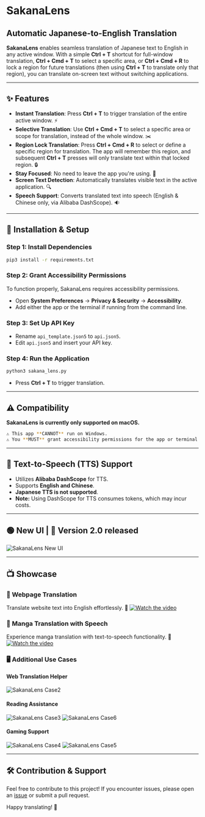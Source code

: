 # SakanaLens

## Automatic Japanese-to-English Translation

**SakanaLens** enables seamless translation of Japanese text to English in any active window. With a simple **Ctrl + T** shortcut for full-window translation, **Ctrl + Cmd + T** to select a specific area, or **Ctrl + Cmd + R** to lock a region for future translations (then using **Ctrl + T** to translate only that region), you can translate on-screen text without switching applications.

---

## ✨ Features
- **Instant Translation**: Press **Ctrl + T** to trigger translation of the entire active window. :zap:
- **Selective Translation**: Use **Ctrl + Cmd + T** to select a specific area or scope for translation, instead of the whole window. :scissors:
- **Region Lock Translation**: Press **Ctrl + Cmd + R** to select or define a specific region for translation. The app will remember this region, and subsequent **Ctrl + T** presses will only translate text within that locked region. :lock:
- **Stay Focused**: No need to leave the app you're using. :eyes:
- **Screen Text Detection**: Automatically translates visible text in the active application. :mag:
- **Speech Support**: Converts translated text into speech (English & Chinese only, via Alibaba DashScope). :sound:

---

## 🚀 Installation & Setup
### **Step 1: Install Dependencies**
```sh
pip3 install -r requirements.txt
```
### **Step 2: Grant Accessibility Permissions**
To function properly, SakanaLens requires accessibility permissions.
- Open **System Preferences** → **Privacy & Security** → **Accessibility**.
- Add either the app or the terminal if running from the command line.

### **Step 3: Set Up API Key**
- Rename `api_template.json5` to `api.json5`.
- Edit `api.json5` and insert your API key.

### **Step 4: Run the Application**
```sh
python3 sakana_lens.py
```
- Press **Ctrl + T** to trigger translation.

---

## ⚠️ Compatibility
**SakanaLens is currently only supported on macOS.**
```sh
⚠️ This app **CANNOT** run on Windows.
⚠️ You **MUST** grant accessibility permissions for the app or terminal.
```

---

## 🎤 Text-to-Speech (TTS) Support
- Utilizes **Alibaba DashScope** for TTS.
- Supports **English and Chinese**.
- **Japanese TTS is not supported**.
- **Note:** Using DashScope for TTS consumes tokens, which may incur costs.

---

## 🟢 New UI | 🎉 Version 2.0 released 
![SakanaLens New UI](showcase/UI.png)

---

## 📺 Showcase
### **🔎 Webpage Translation**
Translate website text into English effortlessly. 🛜
[![Watch the video](https://img.youtube.com/vi/sbTPrqqoixQ/maxresdefault.jpg)](https://www.youtube.com/watch?v=sbTPrqqoixQ)

### **📖 Manga Translation with Speech**
Experience manga translation with text-to-speech functionality. 💬
[![Watch the video](https://img.youtube.com/vi/fpw661mpBYI/maxresdefault.jpg)](https://www.youtube.com/watch?v=fpw661mpBYI)

### **🖥️ Additional Use Cases**
#### **Web Translation Helper**
![SakanaLens Case2](showcase/case2.jpg)

#### **Reading Assistance**
![SakanaLens Case3](showcase/case3.jpg)
![SakanaLens Case6](showcase/case6.jpg)

#### **Gaming Support**
![SakanaLens Case4](showcase/case4.jpg)
![SakanaLens Case5](showcase/case5.jpg)

---

## 🛠️ Contribution & Support
Feel free to contribute to this project! If you encounter issues, please open an [issue](https://github.com/Activebook/SakanaLens/issues) or submit a pull request.

Happy translating! 🎉

